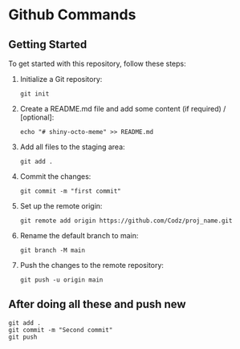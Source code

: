 # Github Commands

## Getting Started

To get started with this repository, follow these steps:

1. Initialize a Git repository:

    ```
    git init
    ```

2. Create a README.md file and add some content (if required) / [optional]:

    ```
    echo "# shiny-octo-meme" >> README.md
    ```

3. Add all files to the staging area:

    ```
    git add .
    ```

4. Commit the changes:

    ```
    git commit -m "first commit"
    ```

5. Set up the remote origin:

    ```
    git remote add origin https://github.com/Codz/proj_name.git
    ```

6. Rename the default branch to main:

    ```
    git branch -M main
    ```

7. Push the changes to the remote repository:

    ```
    git push -u origin main
    ```

## After doing all these and push new

    git add .
    git commit -m "Second commit"
    git push




